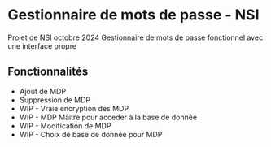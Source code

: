 # Gestionnaire de mots de passe - NSI

Projet de NSI octobre 2024
Gestionnaire de mots de passe fonctionnel avec une interface propre

## Fonctionnalités
- Ajout de MDP
- Suppression de MDP
- WIP - Vraie encryption des MDP
- WIP - MDP Mâitre pour acceder à la base de donnée
- WIP - Modification de MDP
- WIP - Choix de base de donnée pour MDP
